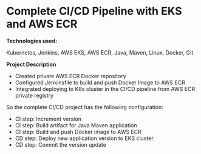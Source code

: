 # Complete CI/CD Pipeline with EKS and AWS ECR

**Technologies used:**

Kubernetes, Jenkins, AWS EKS, AWS ECR, Java, Maven, Linux, Docker, Git

**Project Description**

- Created private AWS ECR Docker repository
- Configured Jenkinsfile to build and push Docker Image to AWS ECR
- Integrated deploying to K8s cluster in the CI/CD pipeline from AWS ECR private registry

So the complete CI/CD project has the following configuration:
* CI step: Increment version
* CI step: Build artifact for Java Maven application
* CI step: Build and push Docker image to AWS ECR
* CD step: Deploy new application version to EKS cluster
* CD step: Commit the version update

